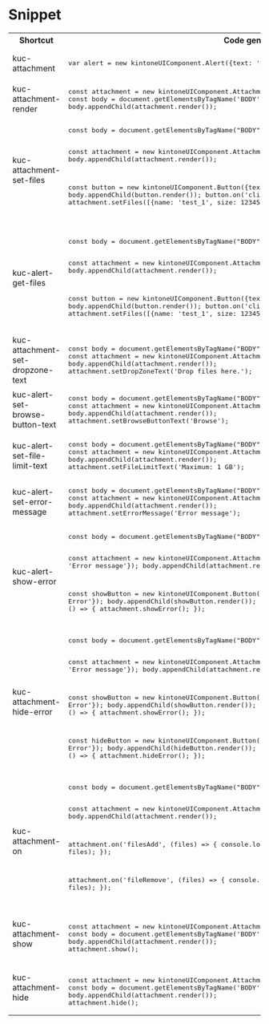 # Snippet
<table>
<tr>
<th>Shortcut</th>
<th>Code generator</th>
<th>Description</th>
</tr>

<tr>
<td>kuc-attachment</td>
<td>
<pre>
var alert = new kintoneUIComponent.Alert({text: 'Network error', type: 'error'});
</pre>
</td>
<td>Initialize a KUC attachment</td>
</tr>

<tr>
<td>kuc-attachment-render</td>
<td>
<pre>
const attachment = new kintoneUIComponent.Attachment({files: [{name: 'test_1', size: 12345}]});
const body = document.getElementsByTagName('BODY')[0];
body.appendChild(attachment.render());
</pre>
</td>
<td>Get dom element of component.</td>
</tr>

<tr>
<td>kuc-attachment-set-files</td>
<td>
<pre>
const body = document.getElementsByTagName("BODY")[0];
 
const attachment = new kintoneUIComponent.Attachment();
body.appendChild(attachment.render());
 
const button = new kintoneUIComponent.Button({text: 'Set Files'});
body.appendChild(button.render());
button.on('click', () => {
    attachment.setFiles([{name: 'test_1', size: 12345}]);
});
</pre>
</td>
<td>Set the files of attachment field.</td>
</tr>

<tr>
<td>kuc-alert-get-files</td>
<td>
<pre>	
const body = document.getElementsByTagName("BODY")[0];
 
const attachment = new kintoneUIComponent.Attachment();
body.appendChild(attachment.render());
 
const button = new kintoneUIComponent.Button({text: 'Set Files'});
body.appendChild(button.render());
button.on('click', () => {
    attachment.setFiles([{name: 'test_1', size: 12345}]);
});
</pre>
</td>
<td>Get all files information of attachment field.</td>
</tr>

<tr>
<td>kuc-attachment-set-dropzone-text</td>
<td>
<pre>
const body = document.getElementsByTagName("BODY")[0];
const attachment = new kintoneUIComponent.Attachment();
body.appendChild(attachment.render());
attachment.setDropZoneText('Drop files here.');
</pre>
</td>
<td>Set the text of the drop zone</td>
</tr>

<tr>
<td>kuc-alert-set-browse-button-text</td>
<td>
<pre>
const body = document.getElementsByTagName("BODY")[0];
const attachment = new kintoneUIComponent.Attachment();
body.appendChild(attachment.render());
attachment.setBrowseButtonText('Browse');
</pre>
</td>
<td>Set the text of the browse button</td>
</tr>

<tr>
<td>kuc-alert-set-file-limit-text</td>
<td>
<pre>
const body = document.getElementsByTagName("BODY")[0];
const attachment = new kintoneUIComponent.Attachment();
body.appendChild(attachment.render());
attachment.setFileLimitText('Maximum: 1 GB');
</pre>
</td>
<td>Set the text of the file limit warn part.</td>
</tr>

<tr>
<td>kuc-alert-set-error-message</td>
<td>
<pre>
const body = document.getElementsByTagName("BODY")[0];
const attachment = new kintoneUIComponent.Attachment();
body.appendChild(attachment.render());
attachment.setErrorMessage('Error message');
</pre>
</td>
<td>Set the error message.</td>
</tr>

<tr>
<td>kuc-alert-show-error</td>
<td>
<pre>
const body = document.getElementsByTagName("BODY")[0];
 
const attachment = new kintoneUIComponent.Attachment({errorMessage: 'Error message'});
body.appendChild(attachment.render());
 
const showButton = new kintoneUIComponent.Button({text: 'Show Error'});
body.appendChild(showButton.render());
showButton.on('click', () => {
    attachment.showError();
});
</pre>
</td>
<td>Show the error message</td>
</tr>

<tr>
<td>kuc-attachment-hide-error</td>
<td>
<pre>
const body = document.getElementsByTagName("BODY")[0];
 
const attachment = new kintoneUIComponent.Attachment({errorMessage: 'Error message'});
body.appendChild(attachment.render());
 
const showButton = new kintoneUIComponent.Button({text: 'Show Error'});
body.appendChild(showButton.render());
showButton.on('click', () => {
    attachment.showError();
});
 
const hideButton = new kintoneUIComponent.Button({text: 'Hide Error'});
body.appendChild(hideButton.render());
hideButton.on('click', () => {
    attachment.hideError();
});
</pre>
</td>
<td>Hide the error message</td>
</tr>

<tr>
<td>kuc-attachment-on</td>
<td>
<pre>
const body = document.getElementsByTagName("BODY")[0];
 
const attachment = new kintoneUIComponent.Attachment();
body.appendChild(attachment.render());
 
attachment.on('filesAdd', (files) => {
    console.log('files:', files);
});
 
attachment.on('fileRemove', (files) => {
    console.log('files:', files);
});
</pre>
</td>
<td>Register callback for change event</td>
</tr>

<tr>
<td>kuc-attachment-show</td>
<td>
<pre>	
const attachment = new kintoneUIComponent.Attachment({files: [{name: 'test_1', size: 12345}]});
const body = document.getElementsByTagName('BODY')[0];
body.appendChild(attachment.render());
attachment.show();
</pre>
</td>
<td>Display the attachment component.</td>
</tr>

<tr>
<td>kuc-attachment-hide	
</td>
<td>
<pre>	
const attachment = new kintoneUIComponent.Attachment({files: [{name: 'test_1', size: 12345}]});
const body = document.getElementsByTagName('BODY')[0];
body.appendChild(attachment.render());
attachment.hide();
</pre>
</td>
<td>Hide the the attachment component.</td>
</tr>

</table>
